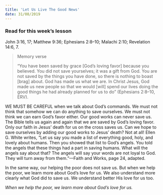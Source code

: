 ```yaml
---
title: 'Let Us Live The Good News'
date: 31/08/2019
---
```


### Read for this week’s lesson
John 3:16, 17; Matthew 9:36; Ephesians 2:8–10; Malachi 2:10; Revelation 14:6, 7.

> <p>Memory verse</p>
> “You have been saved by grace [God’s loving favor] because you believed. You did not save yourselves; it was a gift from God. You are not saved by the things you have done, so there is nothing to boast [brag] about. God has made us what we are. In Christ Jesus, God made us new people so that we would [will] spend our lives doing the good things he had already planned for us to do” (Ephesians 2:8–10, ERV).

WE MUST BE CAREFUL when we talk about God’s commands. We must not think that somehow we can do anything to save ourselves. We must not think we can earn God’s favor either. Our good works can never save us. The Bible tells us again and again that we are saved by God’s loving favor. Only our faith in Jesus’ death for us on the cross saves us. Can we hope to save ourselves by adding our good works to Jesus’ death? Not at all! Ellen G. White writes, “Let us say you made a list of everything good, holy, and lovely about humans. Then you showed that list to God’s angels. You told the angels that these things had a part in saving humans. What will the angels say about that? The angels will say your words are not loyal to God. They will turn away from them.”—Faith and Works, page 24, adapted.

In the same way, our helping the poor does not save us. But when we help the poor, we learn more about God’s love for us. We also understand more clearly what God did to save us. We understand better His love for us too.

*When we help the poor, we learn more about God’s love for us.*